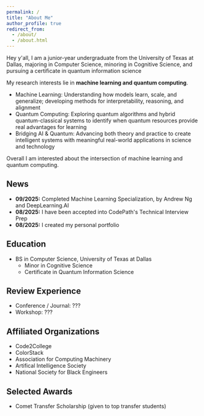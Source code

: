 ```yaml
---
permalink: /
title: "About Me"
author_profile: true
redirect_from: 
  - /about/
  - /about.html
---
```


Hey y'all, I am a junior-year undergraduate from the University of Texas at Dallas, majoring in Computer Science, minoring in Cognitive Science, and pursuing a certificate in quantum information science

My research interests lie in **machine learning and quantum computing**. 
* Machine Learning: Understanding how models learn, scale, and generalize; developing methods for interpretability, reasoning, and alignment
* Quantum Computing: Exploring quantum algorithms and hybrid quantum-classical systems to identify when quantum resources provide real advantages for learning
* Bridging AI & Quantum: Advancing both theory and practice to create intelligent systems with meaningful real-world applications in science and technology


Overall I am interested about the intersection of machine learning and quantum computing.

## News
* **09/2025:** Completed Machine Learning Specialization, by Andrew Ng and DeepLearning.AI
* **08/2025:** I have been accepted into CodePath's Technical Interview Prep 
* **08/2025:** I created my personal portfolio

## Education
* BS in Computer Science, University of Texas at Dallas
  * Minor in Cognitive Science
  * Certificate in Quantum Information Science  

## Review Experience
* Conference / Journal: ???
* Workshop: ???

## Affiliated Organizations
* Code2College
* ColorStack
* Association for Computing Machinery
* Artifical Intelligence Society
* National Society for Black Engineers

## Selected Awards 
* Comet Transfer Scholarship (given to top transfer students)